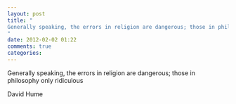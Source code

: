 ```yaml
---
layout: post
title: "
Generally speaking, the errors in religion are dangerous; those in philosophy only ridiculous
"
date: 2012-02-02 01:22
comments: true
categories: 
---
```


Generally speaking, the errors in religion are dangerous; those in philosophy only ridiculous


David Hume

